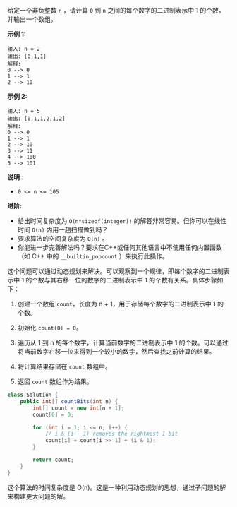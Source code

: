 给定一个非负整数 `n` ，请计算 `0` 到 `n` 之间的每个数字的二进制表示中 1 的个数，并输出一个数组。

 

**示例 1:**

```
输入: n = 2
输出: [0,1,1]
解释: 
0 --> 0
1 --> 1
2 --> 10
```

**示例 2:**

```
输入: n = 5
输出: [0,1,1,2,1,2]
解释:
0 --> 0
1 --> 1
2 --> 10
3 --> 11
4 --> 100
5 --> 101
```

 

**说明 :**

- `0 <= n <= 105`

 

**进阶:**

- 给出时间复杂度为 `O(n*sizeof(integer))` 的解答非常容易。但你可以在线性时间 `O(n)` 内用一趟扫描做到吗？
- 要求算法的空间复杂度为 `O(n)` 。
- 你能进一步完善解法吗？要求在C++或任何其他语言中不使用任何内置函数（如 C++ 中的 `__builtin_popcount` ）来执行此操作。









这个问题可以通过动态规划来解决。可以观察到一个规律，即每个数字的二进制表示中 1 的个数与其右移一位的数字的二进制表示中 1 的个数有关系。具体步骤如下：

1. 创建一个数组 `count`，长度为 n + 1，用于存储每个数字的二进制表示中 1 的个数。

2. 初始化 `count[0] = 0`。

3. 遍历从 1 到 n 的每个数字，计算当前数字的二进制表示中 1 的个数。可以通过将当前数字右移一位来得到一个较小的数字，然后查找之前计算的结果。

4. 将计算结果存储在 `count` 数组中。

5. 返回 `count` 数组作为结果。

```java
class Solution {
    public int[] countBits(int n) {
        int[] count = new int[n + 1];
        count[0] = 0;

        for (int i = 1; i <= n; i++) {
            // i & (i - 1) removes the rightmost 1-bit
            count[i] = count[i >> 1] + (i & 1);
        }

        return count;
    }
}
```

这个算法的时间复杂度是 O(n)。这是一种利用动态规划的思想，通过子问题的解来构建更大问题的解。